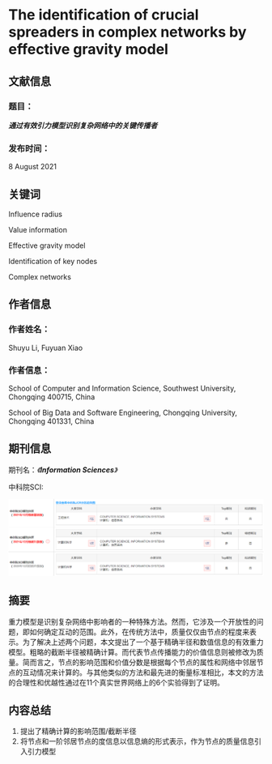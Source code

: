 # The identification of crucial spreaders in complex networks by effective gravity model

## 文献信息

### 题目：

***通过有效引力模型识别复杂网络中的关键传播者***

### 	发布时间： 

8 August 2021

## 关键词

Influence radius 

Value information 

Effective gravity model 

Identification of key nodes 

Complex networks

## 作者信息

### 作者姓名：

Shuyu Li, Fuyuan Xiao

### **作者信息：**

School of Computer and Information Science, Southwest University, Chongqing 400715, China

School of Big Data and Software Engineering, Chongqing University, Chongqing 401331, China

## 期刊信息

期刊名：*《**Information Sciences**》*

中科院SCI:  

![sci分区](sci.png)



## 摘要

重力模型是识别复杂网络中影响者的一种特殊方法。然而，它涉及一个开放性的问题，即如何确定互动的范围。此外，在传统方法中，质量仅仅由节点的程度来表示。为了解决上述两个问题，本文提出了一个基于精确半径和数值信息的有效重力模型。粗略的截断半径被精确计算。而代表节点传播能力的价值信息则被修改为质量。简而言之，节点的影响范围和价值分数是根据每个节点的属性和网络中邻居节点的互动情况来计算的。与其他类似的方法和最先进的衡量标准相比，本文的方法的合理性和优越性通过在11个真实世界网络上的6个实验得到了证明。

## 内容总结

1. 提出了精确计算的影响范围/截断半径
2. 将节点和一阶邻居节点的度信息以信息熵的形式表示，作为节点的质量信息引入引力模型
